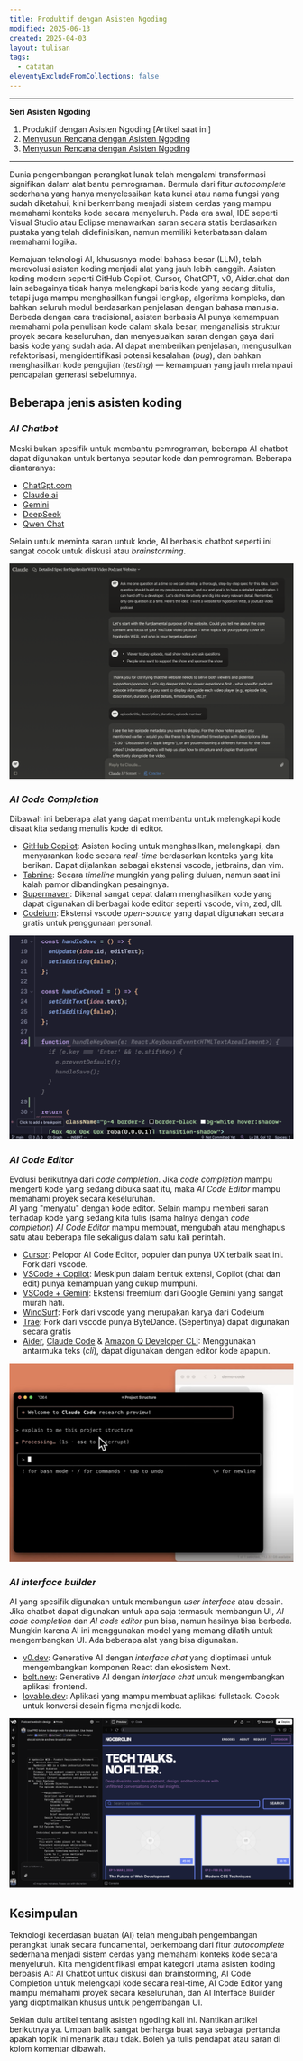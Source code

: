 ```yaml
---
title: Produktif dengan Asisten Ngoding
modified: 2025-06-13
created: 2025-04-03
layout: tulisan
tags:
  - catatan
eleventyExcludeFromCollections: false
---
```


--- 
**Seri Asisten Ngoding**
1. Produktif dengan Asisten Ngoding [Artikel saat ini]
2. [Menyusun Rencana dengan Asisten Ngoding](/catatan/asisten-ngoding-2)
3. [Menyusun Rencana dengan Asisten Ngoding](/catatan/asisten-ngoding-3)
---

Dunia pengembangan perangkat lunak telah mengalami transformasi signifikan dalam alat bantu pemrograman. Bermula dari fitur *autocomplete* sederhana yang hanya menyelesaikan kata kunci atau nama fungsi yang sudah diketahui, kini berkembang menjadi sistem cerdas yang mampu memahami konteks kode secara menyeluruh. Pada era awal, IDE seperti Visual Studio atau Eclipse menawarkan saran secara statis berdasarkan pustaka yang telah didefinisikan, namun memiliki keterbatasan dalam memahami logika.

Kemajuan teknologi AI, khususnya model bahasa besar (LLM), telah merevolusi asisten koding menjadi alat yang jauh lebih canggih. Asisten koding modern seperti GitHub Copilot, Cursor, ChatGPT, v0, Aider.chat dan lain sebagainya tidak hanya melengkapi baris kode yang sedang ditulis, tetapi juga mampu menghasilkan fungsi lengkap, algoritma kompleks, dan bahkan seluruh modul berdasarkan penjelasan dengan bahasa manusia. Berbeda dengan cara tradisional, asisten berbasis AI punya kemampuan memahami pola penulisan kode dalam skala besar, menganalisis struktur proyek secara keseluruhan, dan menyesuaikan saran dengan gaya dari basis kode yang sudah ada. AI dapat memberikan penjelasan, mengusulkan refaktorisasi, mengidentifikasi potensi kesalahan (*bug*), dan bahkan menghasilkan kode pengujian (*testing*) — kemampuan yang jauh melampaui pencapaian generasi sebelumnya.

## Beberapa jenis asisten koding

### *AI Chatbot*

Meski bukan spesifik untuk membantu pemrograman, beberapa AI chatbot dapat digunakan untuk bertanya seputar kode dan pemrograman. Beberapa diantaranya:    
   - [ChatGpt.com](https://chatgpt.com/)
   - [Claude.ai](https://claude.ai)
   - [Gemini](https://gemini.google.com/)
   - [DeepSeek](https://chat.deepseek.com)
   - [Qwen Chat](https://chat.qwen.ai/)
    
   Selain untuk meminta saran untuk kode, AI berbasis chatbot seperti ini sangat cocok untuk diskusi atau *brainstorming*.
       
![contoh chatbot](/assets/asisten/claude.png)

###  *AI Code Completion*

Dibawah ini beberapa alat yang dapat membantu untuk melengkapi kode disaat kita sedang menulis kode di editor.
- [GitHub Copilot](https://github.com/features/copilot): Asisten koding untuk menghasilkan, melengkapi, dan menyarankan kode secara *real-time* berdasarkan konteks yang kita berikan. Dapat dijalankan sebagai ekstensi vscode, jetbrains, dan vim.
- [Tabnine](https://www.tabnine.com/): Secara *timeline* mungkin yang paling duluan, namun saat ini kalah pamor dibandingkan pesaingnya.
- [Supermaven](https://supermaven.com/): Dikenal sangat cepat dalam menghasilkan kode yang dapat digunakan di berbagai kode editor seperti vscode, vim, zed, dll.
- [Codeium](https://codeium.com/): Ekstensi vscode *open-source* yang dapat digunakan secara gratis untuk penggunaan personal.

![contoh code completion](/assets/asisten/completion.png)

###  *AI Code Editor*

Evolusi berikutnya dari *code completion*. Jika *code completion* mampu mengerti kode yang sedang dibuka saat itu, maka *AI Code Editor* mampu memahami proyek secara keseluruhan.    
AI yang "menyatu" dengan kode editor. Selain mampu memberi saran terhadap kode yang sedang kita tulis (sama halnya dengan *code completion*) *AI Code Editor* mampu membuat, mengubah atau menghapus satu atau beberapa file sekaligus dalam satu kali perintah.    
- [Cursor](https://www.cursor.com/): Pelopor AI Code Editor, populer dan punya UX terbaik saat ini. Fork dari vscode.
- [VSCode + Copilot](https://code.visualstudio.com/): Meskipun dalam bentuk extensi, Copilot (chat dan edit) punya kemampuan yang cukup mumpuni.
- [VSCode + Gemini](https://marketplace.visualstudio.com/items?itemName=Google.geminicodeassist): Ekstensi freemium dari Google Gemini yang sangat murah hati.
- [WindSurf](https://codeium.com/windsurf): Fork dari vscode yang merupakan karya dari Codeium
- [Trae](https://www.trae.ai/): Fork dari vscode punya ByteDance. (Sepertinya) dapat digunakan secara gratis
- [Aider](https://aider.chat/), [Claude Code](https://docs.anthropic.com/en/docs/agents-and-tools/claude-code/overview) & [Amazon Q Developer CLI](https://aws.amazon.com/blogs/devops/introducing-the-enhanced-command-line-interface-in-amazon-q-developer/): Menggunakan antarmuka teks (*cli*), dapat digunakan dengan editor kode apapun.

![Contoh coding assistant Claude Code](/assets/asisten/claude-code.jpg)

###  *AI interface builder*

AI yang spesifik digunakan untuk membangun *user interface* atau desain. Jika chatbot dapat digunakan untuk apa saja termasuk membangun UI, *AI code completion* dan *AI code editor* pun bisa, namun hasilnya bisa berbeda. Mungkin karena AI ini menggunakan model yang memang dilatih untuk mengembangkan UI. Ada beberapa alat yang bisa digunakan.
- [v0.dev](https://v0.dev/): Generative AI dengan *interface chat* yang dioptimasi untuk mengembangkan komponen React dan ekosistem Next.
- [bolt.new](https://bolt.new/?rid=nzeu0d): Generative AI dengan *interface chat* untuk mengembangkan aplikasi frontend.
- [lovable.dev](https://lovable.dev/): Aplikasi yang mampu membuat aplikasi fullstack. Cocok untuk konversi desain figma menjadi kode.

![contoh tangkapan layar dari v0](/assets/asisten/v0.png)

## Kesimpulan
Teknologi kecerdasan buatan (AI) telah mengubah pengembangan perangkat lunak secara fundamental, berkembang dari fitur *autocomplete* sederhana menjadi sistem cerdas yang memahami konteks kode secara menyeluruh. Kita mengidentifikasi empat kategori utama asisten koding berbasis AI: AI Chatbot untuk diskusi dan brainstorming, AI Code Completion untuk melengkapi kode secara real-time, AI Code Editor yang mampu memahami proyek secara keseluruhan, dan AI Interface Builder yang dioptimalkan khusus untuk pengembangan UI.

Sekian dulu artikel tentang asisten ngoding kali ini. Nantikan artikel berikutnya ya. Umpan balik sangat berharga buat saya sebagai pertanda apakah topik ini menarik atau tidak. Boleh ya tulis pendapat atau saran di kolom komentar dibawah.
